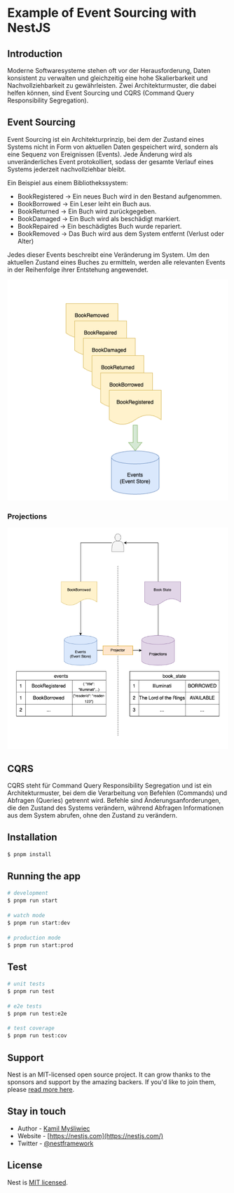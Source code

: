 # Example of Event Sourcing with NestJS

## Introduction

Moderne Softwaresysteme stehen oft vor der Herausforderung, Daten konsistent zu verwalten und gleichzeitig eine hohe Skalierbarkeit und Nachvollziehbarkeit zu gewährleisten. Zwei Architekturmuster, die dabei helfen können, sind Event Sourcing und CQRS (Command Query Responsibility Segregation).

## Event Sourcing
Event Sourcing ist ein Architekturprinzip, bei dem der Zustand eines Systems nicht in Form von aktuellen Daten gespeichert wird, sondern als eine Sequenz von Ereignissen (Events). Jede Änderung wird als unveränderliches Event protokolliert, sodass der gesamte Verlauf eines Systems jederzeit nachvollziehbar bleibt.

Ein Beispiel aus einem Bibliothekssystem:

- BookRegistered → Ein neues Buch wird in den Bestand aufgenommen.
- BookBorrowed → Ein Leser leiht ein Buch aus.
- BookReturned → Ein Buch wird zurückgegeben.
- BookDamaged → Ein Buch wird als beschädigt markiert.
- BookRepaired → Ein beschädigtes Buch wurde repariert.
- BookRemoved → Das Buch wird aus dem System entfernt (Verlust oder Alter)

Jedes dieser Events beschreibt eine Veränderung im System. Um den aktuellen Zustand eines Buches zu ermitteln, werden alle relevanten Events in der Reihenfolge ihrer Entstehung angewendet.


![Event Sourcing Diagram](doc/png/event-sourcing.png)


### Projections

![Projection Diagram](doc/png/projection.png)

## CQRS
CQRS steht für Command Query Responsibility Segregation und ist ein Architekturmuster, bei dem die Verarbeitung von Befehlen (Commands) und Abfragen (Queries) getrennt wird. Befehle sind Änderungsanforderungen, die den Zustand des Systems verändern, während Abfragen Informationen aus dem System abrufen, ohne den Zustand zu verändern.



## Installation

```bash
$ pnpm install
```

## Running the app

```bash
# development
$ pnpm run start

# watch mode
$ pnpm run start:dev

# production mode
$ pnpm run start:prod
```

## Test

```bash
# unit tests
$ pnpm run test

# e2e tests
$ pnpm run test:e2e

# test coverage
$ pnpm run test:cov
```

## Support

Nest is an MIT-licensed open source project. It can grow thanks to the sponsors and support by the amazing backers. If you'd like to join them, please [read more here](https://docs.nestjs.com/support).

## Stay in touch

- Author - [Kamil Myśliwiec](https://kamilmysliwiec.com)
- Website - [https://nestjs.com](https://nestjs.com/)
- Twitter - [@nestframework](https://twitter.com/nestframework)

## License

Nest is [MIT licensed](LICENSE).
